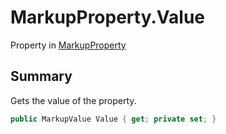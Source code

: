 # MarkupProperty.Value

Property in [MarkupProperty](/docs/api/csharp/yarn.markup.markupproperty.md)

## Summary


Gets the value of the property.


```csharp
public MarkupValue Value { get; private set; }
```

